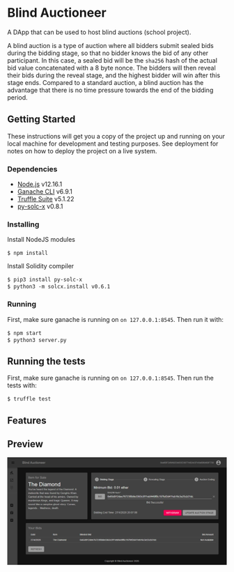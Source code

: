 # Blind Auctioneer

A DApp that can be used to host blind auctions (school project).

A blind auction is a type of auction where all bidders submit sealed bids during the bidding stage, so that no bidder knows the bid of any other participant. In this case, a sealed bid will be the `sha256` hash of the actual bid value concatenated with a 8 byte nonce. The bidders will then reveal their bids during the reveal stage, and the highest bidder will win after this stage ends. Compared to a standard auction, a blind auction has the advantage that there is no time pressure towards the end of the bidding period.

## Getting Started

These instructions will get you a copy of the project up and running on your local machine for development and testing purposes. See deployment for notes on how to deploy the project on a live system.

### Dependencies

- [Node.js](https://nodejs.org/en/) v12.16.1
- [Ganache CLI](https://www.npmjs.com/package/ganache-cli) v6.9.1
- [Truffle Suite](https://www.trufflesuite.com/docs/truffle/getting-started/installation) v5.1.22
- [py-solc-x](https://pypi.org/project/py-solc-x/) v0.8.1

### Installing

Install NodeJS modules

```console
$ npm install
```

Install Solidity compiler

```console
$ pip3 install py-solc-x
$ python3 -m solcx.install v0.6.1
```

### Running

First, make sure ganache is running on `on 127.0.0.1:8545`. Then run it with:

```console
$ npm start
$ python3 server.py
```

## Running the tests

First, make sure ganache is running on `on 127.0.0.1:8545`. Then run the tests with:

```console
$ truffle test
```

## Features

## Preview

![alt text](./screenshot.png "Index Page")
